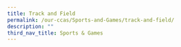 ```yaml
---
title: Track and Field
permalink: /our-ccas/Sports-and-Games/track-and-field/
description: ""
third_nav_title: Sports & Games
---
```


